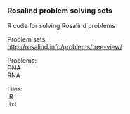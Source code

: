 ### Rosalind problem solving sets  

R code for solving Rosalind problems  

Problem sets:  
http://rosalind.info/problems/tree-view/  

Problems:  
~~DNA~~  
RNA  

Files:  
.R  
.txt  



